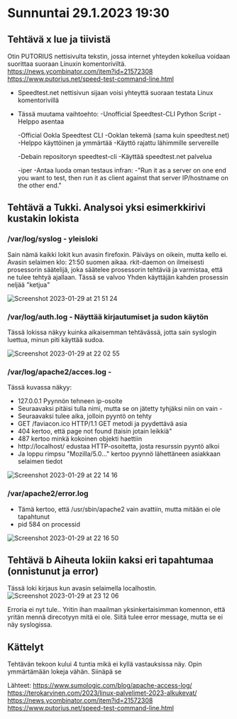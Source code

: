 # Sunnuntai 29.1.2023 19:30

## Tehtävä x lue ja tiivistä

Otin PUTORIUS nettisivulta tekstin, jossa internet yhteyden kokeilua voidaan suorittaa suoraan Linuxin komentoriviltä.
https://news.ycombinator.com/item?id=21572308
https://www.putorius.net/speed-test-command-line.html

- Speedtest.net nettisivun sijaan voisi yhteyttä suoraan testata Linux komentorivillä
- Tässä muutama vaihtoehto:
  -Unofficial Speedtest-CLI Python Script
    -Helppo asentaa
    
  -Official Ookla Speedtest CLI
    -Ooklan tekemä (sama kuin speedtest.net)
    -Helppo käyttöinen ja ymmärtää
    -Käyttö rajattu lähimmille servereille
    
  -Debain repositoryn speedtest-cli
    -Käyttää speedtest.net palvelua
    
  -iper
    -Antaa luoda oman testaus infran:
      -"Run it as a server on one end you want to test, then run it as client against that server IP/hostname on the other end."
      
## Tehtävä a Tukki. Analysoi yksi esimerkkirivi kustakin lokista

### /var/log/syslog - yleisloki
Sain nämä kaikki lokit kun avasin firefoxin. Päiväys on oikein, mutta kello ei. Avasin selaimen klo: 21:50 suomen aikaa.
rkit-daemon on ilmeisesti prosessorin säätelijä, joka säätelee prosessorin tehtäviä ja varmistaa, että ne tulee tehtyä ajallaan.
Tässä se valvoo Yhden käyttäjän kahden prosessin neljää "ketjua"
    
 ![Screenshot 2023-01-29 at 21 51 24](https://user-images.githubusercontent.com/104775534/215352260-4574f527-a494-48eb-b8f4-6e43a11409a9.png)

### /var/log/auth.log - Näyttää kirjautumiset ja sudon käytön

Tässä lokissa näkyy kuinka aikaisemman tehtävässä, jotta sain syslogin luettua, minun piti käyttää sudoa.

![Screenshot 2023-01-29 at 22 02 55](https://user-images.githubusercontent.com/104775534/215352744-ebac53a7-9b1b-4162-8d6d-5ea42cb84f34.png)

### /var/log/apache2/acces.log - 

Tässä kuvassa näkyy:

- 127.0.0.1 Pyynnön tehneen ip-osoite
- Seuraavaksi pitäisi tulla nimi, mutta se on jätetty tyhjäksi niin on vain -
- Seuraavaksi tulee aika, jolloin pyyntö on tehty
- GET /faviacon.ico HTTP/1.1 GET metodi ja pyydettävä asia
- 404 kertoo, että page not found (taisin jotain leikkiä"
- 487 kertoo minkä kokoinen objekti haettiin
- http://localhost/ edustaa HTTP-osoitetta, josta resurssin pyyntö alkoi
- Ja loppu rimpsu "Mozilla/5.0..." kertoo pyynnö lähettäneen asiakkaan selaimen tiedot

![Screenshot 2023-01-29 at 22 14 16](https://user-images.githubusercontent.com/104775534/215353402-37d277a8-0bfe-4c77-a035-02e5d72a8fe2.png)

### /var/apache2/error.log

- Tämä kertoo, että /usr/sbin/apache2 vain avattiin, mutta mitään ei ole tapahtunut
- pid 584 on processid

![Screenshot 2023-01-29 at 22 16 50](https://user-images.githubusercontent.com/104775534/215353523-3ef665d1-9fdd-45bb-b411-de0426225125.png)


## Tehtävä b Aiheuta lokiin kaksi eri tapahtumaa (onnistunut ja error)

Tässä loki kirjaus kun avasin selaimella localhostin.
![Screenshot 2023-01-29 at 23 12 06](https://user-images.githubusercontent.com/104775534/215355902-eafac79f-7376-4afe-bd76-f0f9a464658c.png)

Erroria ei nyt tule.. Yritin ihan maailman yksinkertaisimman komennon, että yritän mennä direcotyyn mitä ei ole. Siitä tulee error message, mutta se ei näy syslogissa.

## Kättelyt

Tehtävän tekoon kului 4 tuntia mikä ei kyllä vastauksissa näy. 
Opin ymmärtämään lokeja vähän.
Siinäpä se

Lähteet: https://www.sumologic.com/blog/apache-access-log/
https://terokarvinen.com/2023/linux-palvelimet-2023-alkukevat/
https://news.ycombinator.com/item?id=21572308
https://www.putorius.net/speed-test-command-line.html
